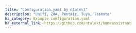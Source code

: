```yaml
---
title: "Configuration.yaml by ntalekt"
description: "Unifi, ZHA, Pentair, Tuya, Tasmota"
ha_category: Example configuration.yaml
ha_external_link: https://github.com/ntalekt/homeassistant
---
```


